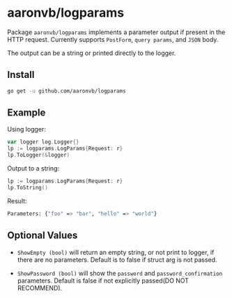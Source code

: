 # aaronvb/logparams
Package `aaronvb/logparams` implements a parameter output if present in the HTTP request. Currently supports `PostForm`, `query params`, and `JSON` body.

The output can be a string or printed directly to the logger.

## Install
```sh
go get -u github.com/aaronvb/logparams
```

## Example
Using logger:
```go
var logger log.Logger{}
lp := logparams.LogParams{Request: r}
lp.ToLogger(&logger)
```

Output to a string:
```go
lp := logparams.LogParams{Request: r}
lp.ToString()
```

Result:
```sh
Parameters: {"foo" => "bar", "hello" => "world"}
```

## Optional Values
- `ShowEmpty (bool)` will return an empty string, or not print to logger, if there are no parameters. Default is to false if struct arg is not passed.

- `ShowPassword (bool)` will show the `password` and `password_confirmation` parameters. Default is false if not explicitly passed(DO NOT RECOMMEND).
